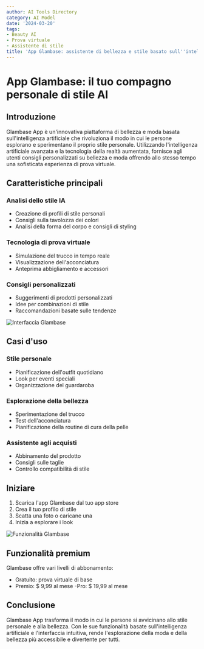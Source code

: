 ```yaml
---
author: AI Tools Directory
category: AI Model
date: '2024-03-20'
tags:
- Beauty AI
- Prova virtuale
- Assistente di stile
title: 'App Glambase: assistente di bellezza e stile basato sull''intelligenza artificiale'
---
```


# App Glambase: il tuo compagno personale di stile AI

## Introduzione

Glambase App è un'innovativa piattaforma di bellezza e moda basata sull'intelligenza artificiale che rivoluziona il modo in cui le persone esplorano e sperimentano il proprio stile personale. Utilizzando l'intelligenza artificiale avanzata e la tecnologia della realtà aumentata, fornisce agli utenti consigli personalizzati su bellezza e moda offrendo allo stesso tempo una sofisticata esperienza di prova virtuale.

## Caratteristiche principali

### Analisi dello stile IA
- Creazione di profili di stile personali
- Consigli sulla tavolozza dei colori
- Analisi della forma del corpo e consigli di styling

### Tecnologia di prova virtuale
- Simulazione del trucco in tempo reale
- Visualizzazione dell'acconciatura
- Anteprima abbigliamento e accessori

### Consigli personalizzati
- Suggerimenti di prodotti personalizzati
- Idee per combinazioni di stile
- Raccomandazioni basate sulle tendenze

![Interfaccia Glambase](percorso/a/glambase-interface.jpg)

## Casi d'uso

### Stile personale
- Pianificazione dell'outfit quotidiano
- Look per eventi speciali
- Organizzazione del guardaroba

### Esplorazione della bellezza
- Sperimentazione del trucco
- Test dell'acconciatura
- Pianificazione della routine di cura della pelle

### Assistente agli acquisti
- Abbinamento del prodotto
- Consigli sulle taglie
- Controllo compatibilità di stile

## Iniziare

1. Scarica l'app Glambase dal tuo app store
2. Crea il tuo profilo di stile
3. Scatta una foto o caricane una
4. Inizia a esplorare i look

![Funzionalità Glambase](percorso/to/glambase-features.jpg)

## Funzionalità premium

Glambase offre vari livelli di abbonamento:
- Gratuito: prova virtuale di base
- Premio: $ 9,99 al mese
-Pro: $ 19,99 al mese

## Conclusione

Glambase App trasforma il modo in cui le persone si avvicinano allo stile personale e alla bellezza. Con le sue funzionalità basate sull'intelligenza artificiale e l'interfaccia intuitiva, rende l'esplorazione della moda e della bellezza più accessibile e divertente per tutti.